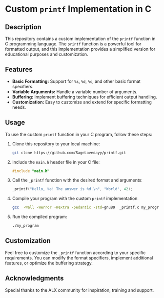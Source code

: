 # Custom `printf` Implementation in C

## Description

This repository contains a custom implementation of the `printf` function in C programming language. The `printf` function is a powerful tool for formatted output, and this implementation provides a simplified version for educational purposes and customization.

## Features

- **Basic Formatting:** Support for `%s`, `%d`, `%c`, and other basic format specifiers.
- **Variable Arguments:** Handle a variable number of arguments.
- **Buffering:** Implement buffering techniques for efficient output handling.
- **Customization:** Easy to customize and extend for specific formatting needs.

## Usage

To use the custom `printf` function in your C program, follow these steps:

1. Clone this repository to your local machine:

    ```bash
    git clone https://github.com/SageLovedayy/printf.git
    ```

2. Include the `main.h` header file in your C file:

    ```c
    #include "main.h"
    ```

3. Call the `_printf` function with the desired format and arguments:

    ```c
    _printf("Hello, %s! The answer is %d.\n", "World", 42);
    ```

4. Compile your program with the custom `printf` implementation:

    ```bash
    gcc  -Wall -Werror -Wextra -pedantic -std=gnu89  _printf.c my_program.c -o my_program
    ```

5. Run the compiled program:

    ```bash
    ./my_program
    ```

## Customization

Feel free to customize the `_printf` function according to your specific requirements. You can modify the format specifiers, implement additional features, or optimize the buffering strategy.


## Acknowledgments

Special thanks to the ALX community for inspiration, training and support.

